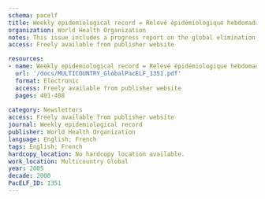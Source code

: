 ```yaml
---
schema: pacelf
title: Weekly epidemiological record = Relevé épidémiologique hebdomadaire
organization: World Health Organization
notes: This issue includes a progress report on the global elimination of lymphatic filariasis
access: Freely available from publisher website

resources:
- name: Weekly epidemiological record = Relevé épidémiologique hebdomadaire
  url: '/docs/MULTICOUNTRY_GlobalPacELF_1351.pdf'
  format: Electronic
  access: Freely available from publisher website
  pages: 401-408
 
category: Newsletters
access: Freely available from publisher website
journal: Weekly epidemiological record
publisher: World Health Organization
language: English; French 
tags: English; French 
hardcopy_location: No hardcopy location available.
work_location: Multicountry Global
year: 2005
decade: 2000
PacELF_ID: 1351
---
```


